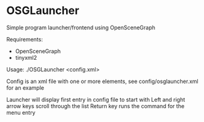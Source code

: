 # OSGLauncher
Simple program launcher/frontend using OpenSceneGraph

Requirements:
* OpenSceneGraph
* tinyxml2

Usage: ./OSGLauncher <config.xml>

Config is an xml file with one or more <menuentry> elements, see config/osglauncher.xml for an example

Launcher will display first entry in config file to start with
Left and right arrow keys scroll through the list
Return key runs the command for the menu entry
